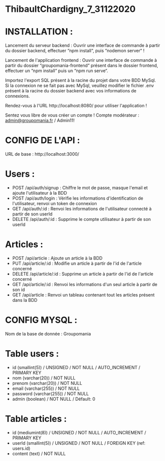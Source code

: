 # ThibaultChardigny_7_31122020

# INSTALLATION :

Lancement du serveur backend : Ouvrir une interface de commande à partir du dossier backend, effectuer “npm install“, puis “nodemon server“ !

Lancement de l'application frontend : Ouvrir une interface de commande à partir du dossier “groupomania-frontend“ présent dans le dossier frontend,
effectuer un “npm install“ puis un “npm run serve“. 

Importez l'export SQL présent à la racine du projet dans votre BDD MySql.
Si la connexion ne se fait pas avec MySql, veuillez modifier le fichier .env présent à la racine du dossier backend avec vos informations de connexions.

Rendez-vous à l'URL http://localhost:8080/ pour utiliser l'application !

Sentez vous libre de vous créer un compte !
Compte modérateur : admin@groupomania.fr / Admin11!

# CONFIG DE L'API :

URL de base : http://localhost:3000/

# Users :

- POST   /api/auth/signup : Chiffre le mot de passe, masque l'email et ajoute l'utilisateur à la BDD
- POST   /api/auth/login  : Vérifie les informations d'identification de l'utilisateur, renvoi un token de connexion
- GET    /api/auth/:id    : Renvoi les informations de l'utilisateur connecté à partir de son userId
- DELETE /api/auth/:id    : Supprime le compte utilisateur à partir de son userId

# Articles :

- POST   /api/article     : Ajoute un article à la BDD
- PUT    /api/article/:id : Modifie un article à partir de l'id de l'article concerné
- DELETE /api/article/:id : Supprime un article à partir de l'id de l'article concerné
- GET    /api/article/:id : Renvoi les informations d'un seul article à partir de son id
- GET    /api/article     : Renvoi un tableau contenant tout les articles présent dans la BDD

# CONFIG MYSQL :

Nom de la base de donnée : Groupomania

# Table users :

- id (smallint(5)) / UNSIGNED / NOT NULL / AUTO_INCREMENT / PRIMARY KEY
- nom (varchar(20)) / NOT NULL
- prenom (varchar(20)) / NOT NULL
- email (varchar(255)) / NOT NULL
- password (varchar(255)) / NOT NULL
- admin (boolean) / NOT NULL / Défault: 0

# Table articles :

- id (mediumint(8)) / UNSIGNED / NOT NULL / AUTO_INCREMENT / PRIMARY KEY
- userId (smallint(5)) / UNSIGNED / NOT NULL / FOREIGN KEY (ref: users.id)
- content (text) / NOT NULL 



